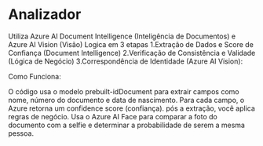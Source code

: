 # Analizador
Utiliza Azure AI Document Intelligence (Inteligência de Documentos) e Azure AI Vision (Visão)
Logica em 3 etapas
  1.Extração de Dados e Score de Confiança (Document Intelligence)
  2.Verificação de Consistência e Validade (Lógica de Negócio)
  3.Correspondência de Identidade (Azure AI Vision):

Como Funciona:

O código usa o modelo prebuilt-idDocument para extrair campos como nome, número do documento e data de nascimento.
Para cada campo, o Azure retorna um confidence score (confiança).
pós a extração, você aplica regras de negócio.
Usa o Azure AI Face para comparar a foto do documento com a selfie e determinar a probabilidade de serem a mesma pessoa.


